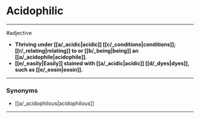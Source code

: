 # Acidophilic
---
#adjective
- **Thriving under [[a/_acidic|acidic]] [[c/_conditions|conditions]]; [[r/_relating|relating]] to or [[b/_being|being]] an [[a/_acidophile|acidophile]].**
- **[[e/_easily|Easily]] stained with [[a/_acidic|acidic]] [[d/_dyes|dyes]], such as [[e/_eosin|eosin]].**
---
### Synonyms
- [[a/_acidophilous|acidophilous]]
---
